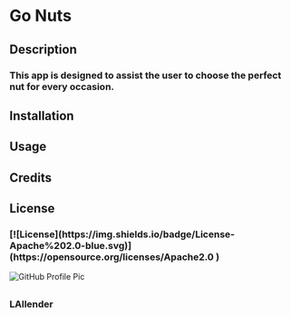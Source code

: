 
# <h1>Go Nuts</h1>

## <h2>Description</h2>
<h3>This app is designed to assist the user to choose the perfect nut for every occasion.</h3>

### <h2>Installation</h2> 
<h3></h3>
          
### <h2>Usage</h2> 
<h3></h3>
          
### <h2>Credits</h2>
<h3></h3>

### <h2>License</h2> 
<h3>[![License](https://img.shields.io/badge/License-Apache%202.0-blue.svg)](https://opensource.org/licenses/Apache2.0 )</h3>

<img alt="GitHub Profile Pic" src="https://avatars.githubusercontent.com/u/83952257?v=4">

## <h3></h3>

## <h3>LAllender</h3>

